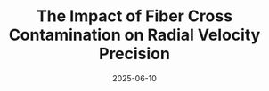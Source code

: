 ---
title: "The Impact of Fiber Cross Contamination on Radial Velocity Precision"
collection: publications
category: manuscripts
permalink: /publication/2009-10-01-paper-title-number-1
excerpt: 'High-resolution spectrographs with precise radial velocity (PRV) capabilities require careful considerations in instrumental design and data processing in order to reach the 10~cm/s-level precision, which is needed for detecting Earth-like planets. In this work, we investigate the impact of fiber cross contamination on the RV precision via simulations, as modern PRV spectrographs often have multiple fiber traces on their spectral images. We simulated extracted 1-D spectra under the preliminary design of CHORUS, short for the Canary Hybrid Optical high-Resolution Ultra-stable Spectrograph, a dual-arm PRV spectrograph under construction for the Gran Telescopio de Canarias. We considered two types of fiber cross contaminations: contamination from calibration traces to neighboring science traces (or cal-sci contamination) and between science traces (or sci-sci contamination). We present results in four different scenarios: photon noise only, cal-sci contamination only, sci-sci contamination only, and all effects combined. For the preliminary design of CHORUS, we estimated that the cal-sci contamination fraction is smaller than $0.0001\%$ in flux across the whole CCD for either arm, resulting in a negligible impact on the RV precision. Assuming worst-case scenarios, we estimated the sci-sci contamination to be up to $0.1\%$ in some traces, corresponding to an additional RV error of up to $10$~cm/s. We demonstrate the importance of considering fiber-trace spacing and cross contamination in PRV spectrographs, and we recommend careful design, operation, and spectral extraction algorithms to minimize and mitigate cross contamination to achieve the best possible instrumental RV precision. '
date: 2025-06-10
venue: 'PASP'
# slidesurl: 'http://academicpages.github.io/files/slides1.pdf'
paperurl: 'https://iopscience.iop.org/article/10.1088/1538-3873/add9d0'
# citation: 'Your Name, You. (2009). &quot;Paper Title Number 1.&quot; <i>Journal 1</i>. 1(1).'
---